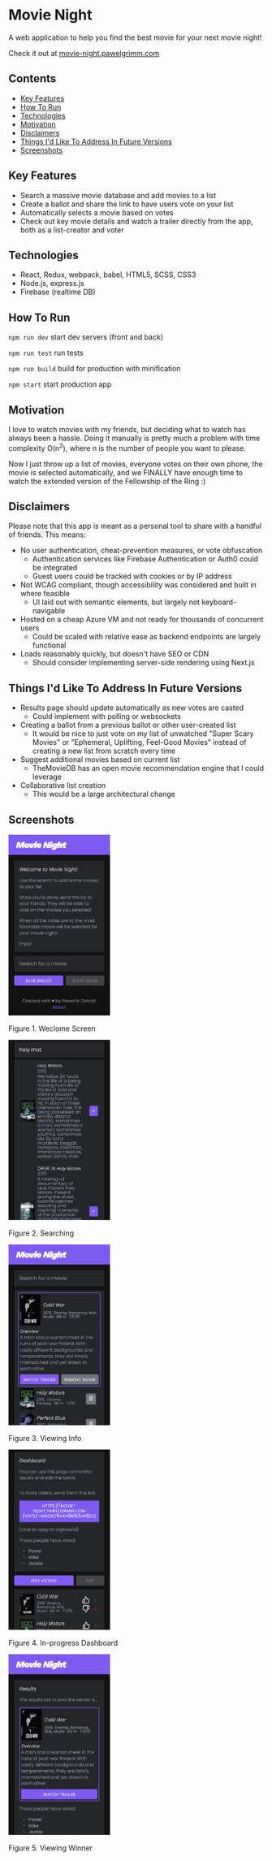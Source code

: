 # Movie Night

A web application to help you find the best movie for your next movie night! 

Check it out at [movie-night.pawelgrimm.com](https://movie-night.pawelgrimm.com)

## Contents

- [Key Features](#key-features)
- [How To Run](#how-to-run)
- [Technologies](#technologies)
- [Motivation](#motivation)
- [Disclaimers](#disclaimers)
- [Things I'd Like To Address In Future Versions](#things-id-like-to-address-in-future-versions)
- [Screenshots](#screenshots)

## Key Features

 - Search a massive movie database and add movies to a list
 - Create a ballot and share the link to have users vote on your list
 - Automatically selects a movie based on votes
 - Check out key movie details and watch a trailer directly from the app, both as a list-creator and voter

## Technologies

 - React, Redux, webpack, babel, HTML5, SCSS, CSS3
 - Node.js, express.js
 - Firebase (realtime DB)
 
## How To Run

`npm run dev`
start dev servers (front and back)

`npm run test`
run tests

`npm run build`
build for production with minification

`npm start`
start production app

## Motivation

I love to watch movies with my friends, but deciding what to watch has always been a hassle. 
Doing it manually is pretty much a problem with time complexity O(n<sup>2</sup>), where n is the number of people you want to please.

Now I just throw up a list of movies, everyone votes on their own phone, the movie is selected automatically, and we FINALLY have enough time to watch the extended version of the Fellowship of the Ring :)

## Disclaimers

Please note that this app is meant as a personal tool to share with a handful of friends. This means:

 - No user authentication, cheat-prevention measures, or vote obfuscation
   - Authentication services like Firebase Authentication or Auth0 could be integrated
   - Guest users could be tracked with cookies or by IP address
 - Not WCAG compliant, though accessibility was considered and built in where feasible
   - UI laid out with semantic elements, but largely not keyboard-navigable
 - Hosted on a cheap Azure VM and not ready for thousands of concurrent users
   - Could be scaled with relative ease as backend endpoints are largely functional
 - Loads reasonably quickly, but doesn't have SEO or CDN
   - Should consider implementing server-side rendering using Next.js 
   
## Things I'd Like To Address In Future Versions

 - Results page should update automatically as new votes are casted
   - Could implement with polling or websockets
 - Creating a ballot from a previous ballot or other user-created list
   - It would be nice to just vote on my list of unwatched "Super Scary Movies" or "Ephemeral, Uplifting, Feel-Good Movies" instead of creating a new list from scratch every time
 - Suggest additional movies based on current list
   - TheMovieDB has an open movie recommendation engine that I could leverage
 - Collaborative list creation
   - This would be a large architectural change

## Screenshots

<img src="/screenshots/welcome.png" width="200px" />

Figure 1. Weclome Screen

<img src="/screenshots/search.png" width="200px" />

Figure 2. Searching

<img src="/screenshots/info.png" width="200px" />

Figure 3. Viewing Info

<img src="/screenshots/results.png" width="200px" />

Figure 4. In-progress Dashboard

<img src="/screenshots/end.png" width="200px" />

Figure 5. Viewing Winner
